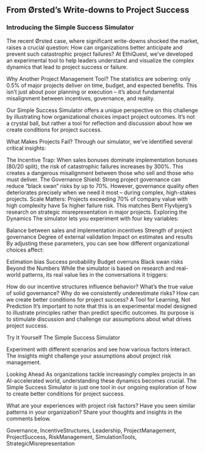 ## From Ørsted’s Write-downs to Project Success
### Introducing the Simple Success Simulator

The recent Ørsted case, where significant write-downs shocked the market, raises a crucial question: How can organizations better anticipate and prevent such catastrophic project failures? At EthiQuest, we’ve developed an experimental tool to help leaders understand and visualize the complex dynamics that lead to project success or failure.

Why Another Project Management Tool?
The statistics are sobering: only 0.5% of major projects deliver on time, budget, and expected benefits. This isn’t just about poor planning or execution – it’s about fundamental misalignment between incentives, governance, and reality.

Our Simple Success Simulator offers a unique perspective on this challenge by illustrating how organizational choices impact project outcomes. It’s not a crystal ball, but rather a tool for reflection and discussion about how we create conditions for project success.

What Makes Projects Fail?
Through our simulator, we’ve identified several critical insights:

The Incentive Trap: When sales bonuses dominate implementation bonuses (80/20 split), the risk of catastrophic failures increases by 300%. This creates a dangerous misalignment between those who sell and those who must deliver.
The Governance Shield: Strong project governance can reduce “black swan” risks by up to 70%. However, governance quality often deteriorates precisely when we need it most – during complex, high-stakes projects.
Scale Matters: Projects exceeding 70% of company value with high complexity have 5x higher failure risk. This matches Bent Flyvbjerg’s research on strategic misrepresentation in major projects.
Exploring the Dynamics
The simulator lets you experiment with four key variables:

Balance between sales and implementation incentives
Strength of project governance
Degree of external validation
Impact on estimates and results
By adjusting these parameters, you can see how different organizational choices affect:

Estimation bias
Success probability
Budget overruns
Black swan risks
Beyond the Numbers
While the simulator is based on research and real-world patterns, its real value lies in the conversations it triggers:

How do our incentive structures influence behavior?
What’s the true value of solid governance?
Why do we consistently underestimate risks?
How can we create better conditions for project success?
A Tool for Learning, Not Prediction
It’s important to note that this is an experimental model designed to illustrate principles rather than predict specific outcomes. Its purpose is to stimulate discussion and challenge our assumptions about what drives project success.

Try It Yourself
The Simple Success Simulator

Experiment with different scenarios and see how various factors interact. The insights might challenge your assumptions about project risk management.

Looking Ahead
As organizations tackle increasingly complex projects in an AI-accelerated world, understanding these dynamics becomes crucial. The Simple Success Simulator is just one tool in our ongoing exploration of how to create better conditions for project success.

What are your experiences with project risk factors? Have you seen similar patterns in your organization? Share your thoughts and insights in the comments below.

Governance, IncentiveStructures, Leadership, ProjectManagement, ProjectSuccess, RiskManagement, SimulationTools, StrategicMisrepresentation
